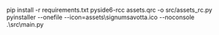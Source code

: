 pip install -r requirements.txt
pyside6-rcc assets.qrc -o src/assets_rc.py
pyinstaller --onefile --icon=assets\signumsavotta.ico --noconsole .\src\main.py